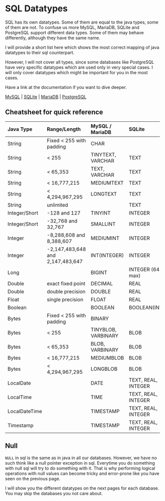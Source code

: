 # SQL Datatypes

SQL has its own datatypes. Some of them are equal to the java types, some of them are not. To confuse us more MySQL,
MariaDB, SQLite and PostgreSQL support different data types. Some of them may behave differently, although they have the
same name.

I will provide a short list here which shows the most correct mapping of java datatypes to their sql counterpart.

However, I will not cover all types, since some databases like PostgreSQL have very specific datatypes which are used
only in very special cases. I will only cover datatypes which might be important for you in the most cases.

Have a link at the documentation if you want to dive deeper.

[MySQL](https://dev.mysql.com/doc/refman/8.0/en/data-types.html) | [SQLite](https://www.sqlite.org/datatype3.html)
| [MariaDB](https://mariadb.com/kb/en/data-types/) | [PostgreSQL](https://www.postgresql.org/docs/9.5/datatype.html)

## Cheatsheet for quick reference

| **Java Type** | **Range/Length**                 | **MySQL / MariaDB** | **SQLite**           | **PostgreSQL**   |
|:--------------|:---------------------------------|:--------------------|:---------------------|:-----------------|
| String        | Fixed < 255 with padding         | CHAR                |                      | CHAR(Up to 1 GB) |
| String        | < 255                            | TINYTEXT, VARCHAR   | TEXT                 | TEXT, VARCHAR    |
| String        | < 65,353                         | TEXT, VARCHAR       | TEXT                 | TEXT, VARCHAR    |
| String        | < 16,777,215                     | MEDIUMTEXT          | TEXT                 | TEXT, VARCHAR    |
| String        | < 4,294,967,295                  | LONGTEXT            | TEXT                 | TEXT, VARCHAR    |
| String        | unlimited                        |                     | TEXT                 | TEXT, VARCHAR    |
| Integer/Short | -128 and 127                     | TINYINT             | INTEGER              | SMALLINT         |
| Integer/Short | -32,768 and 32,767               | SMALLINT            | INTEGER              | SMALLINT         |
| Integer       | -8,288,608 and 8,388,607         | MEDIUMINT           | INTEGER              | INTEGER          |
| Integer       | -2,147,483,648 and 2,147,483,647 | INT(INTEGER)        | INTEGER              | INTEGER          |
| Long          |                                  | BIGINT              | INTEGER (64 bit max) | BIGINT           |
| Double        | exact fixed point                | DECIMAL             | REAL                 | DECIMAL(NUMERIC) |
| Double        | double precision                 | DOUBLE              | REAL                 | DOUBLE           |
| Float         | single precision                 | FLOAT               | REAL                 |                  |
| Boolean       |                                  | BOOLEAN             | BOOLEAN(INTEGER)     | BOOLEAN          |
| Bytes         | Fixed < 255 with padding         | BINARY              |                      |                  |
| Bytes         | < 255                            | TINYBLOB, VARBINARY | BLOB                 | BYTEA            |
| Bytes         | < 65,353                         | BLOB, VARBINARY     | BLOB                 | BYTEA            |
| Bytes         | < 16,777,215                     | MEDIUMBLOB          | BLOB                 | BYTEA            |
| Bytes         | < 4,294,967,295                  | LONGBLOB            | BLOB                 | BYTEA            |
| LocalDate     |                                  | DATE                | TEXT, REAL, INTEGER  | DATE             |
| LocalTime     |                                  | TIME                | TEXT, REAL, INTEGER  | TIME             |
| LocalDateTime |                                  | TIMESTAMP           | TEXT, REAL, INTEGER  | TIMESTAMPTZ      |
| Timestamp     |                                  | TIMESTAMP           | TEXT, REAL, INTEGER  | TIMESTAMP        |

## Null

`NULL` in sql is the same as in java in all our databases. However, we have no such think like a null pointer exception
in sql. Everytime you do something with null sql will try to do something with it. That is why performing logical
operations with null values can become tricky and error-prone like you have seen on the previous page.

I will show you the different datatypes on the next pages for each database. You may skip the databases you not care
about.
